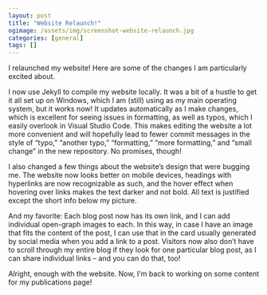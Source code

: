 ```yaml
---
layout: post
title: "Website Relaunch!"
ogimage: /assets/img/screenshot-website-relaunch.jpg
categories: [general]
tags: []
---
```


I relaunched my website! Here are some of the changes I am particularly excited about.

I now use Jekyll to compile my website locally. It was a bit of a hustle to get it all set up on Windows, which I am (still) using as my main operating system, but it works now! It updates automatically as I make changes, which is excellent for seeing issues in formatting, as well as typos, which I easily overlook in Visual Studio Code. This makes editing the website a lot more convenient and will hopefully lead to fewer commit messages in the style of “typo,” “another typo,” “formatting,” “more formatting,” and “small change” in the new repository. No promises, though!

I also changed a few things about the website’s design that were bugging me. The website now looks better on mobile devices, headings with hyperlinks are now recognizable as such, and the hover effect when hovering over links makes the text darker and not bold. All text is justified except the short info below my picture.

And my favorite: Each blog post now has its own link, and I can add individual open-graph images to each. In this way, in case I have an image that fits the content of the post, I can use that in the card usually generated by social media  when you add a link to a post. Visitors now also don’t have to scroll through my entire blog if they look for one particular blog post, as I can share individual links – and you can do that, too!

Alright, enough with the website. Now, I'm back to working on some content for my publications page!
